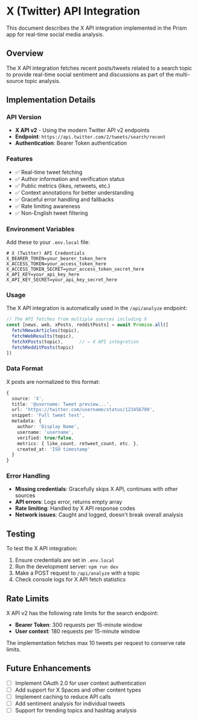 # X (Twitter) API Integration

This document describes the X API integration implemented in the Prism app for real-time social media analysis.

## Overview

The X API integration fetches recent posts/tweets related to a search topic to provide real-time social sentiment and discussions as part of the multi-source topic analysis.

## Implementation Details

### API Version
- **X API v2** - Using the modern Twitter API v2 endpoints
- **Endpoint**: `https://api.twitter.com/2/tweets/search/recent`
- **Authentication**: Bearer Token authentication

### Features
- ✅ Real-time tweet fetching
- ✅ Author information and verification status
- ✅ Public metrics (likes, retweets, etc.)
- ✅ Context annotations for better understanding
- ✅ Graceful error handling and fallbacks
- ✅ Rate limiting awareness
- ✅ Non-English tweet filtering

### Environment Variables

Add these to your `.env.local` file:

```env
# X (Twitter) API Credentials
X_BEARER_TOKEN=your_bearer_token_here
X_ACCESS_TOKEN=your_access_token_here
X_ACCESS_TOKEN_SECRET=your_access_token_secret_here
X_API_KEY=your_api_key_here
X_API_KEY_SECRET=your_api_key_secret_here
```

### Usage

The X API integration is automatically used in the `/api/analyze` endpoint:

```typescript
// The API fetches from multiple sources including X
const [news, web, xPosts, redditPosts] = await Promise.all([
  fetchNewsArticles(topic),
  fetchWebResults(topic),
  fetchXPosts(topic),      // ← X API integration
  fetchRedditPosts(topic)
])
```

### Data Format

X posts are normalized to this format:

```typescript
{
  source: 'X',
  title: '@username: Tweet preview...',
  url: 'https://twitter.com/username/status/123456789',
  snippet: 'Full tweet text',
  metadata: {
    author: 'Display Name',
    username: 'username',
    verified: true/false,
    metrics: { like_count, retweet_count, etc. },
    created_at: 'ISO timestamp'
  }
}
```

### Error Handling

- **Missing credentials**: Gracefully skips X API, continues with other sources
- **API errors**: Logs error, returns empty array
- **Rate limiting**: Handled by X API response codes
- **Network issues**: Caught and logged, doesn't break overall analysis

## Testing

To test the X API integration:

1. Ensure credentials are set in `.env.local`
2. Run the development server: `npm run dev`
3. Make a POST request to `/api/analyze` with a topic
4. Check console logs for X API fetch statistics

## Rate Limits

X API v2 has the following rate limits for the search endpoint:
- **Bearer Token**: 300 requests per 15-minute window
- **User context**: 180 requests per 15-minute window

The implementation fetches max 10 tweets per request to conserve rate limits.

## Future Enhancements

- [ ] Implement OAuth 2.0 for user context authentication
- [ ] Add support for X Spaces and other content types
- [ ] Implement caching to reduce API calls
- [ ] Add sentiment analysis for individual tweets
- [ ] Support for trending topics and hashtag analysis
